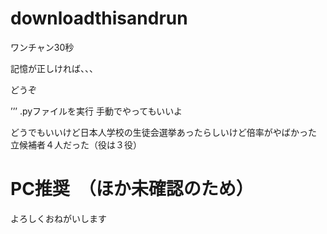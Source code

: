 # downloadthisandrun

ワンチャン30秒

記憶が正しければ、、、


どうぞ


’’’
.pyファイルを実行
手動でやってもいいよ

どうでもいいけど日本人学校の生徒会選挙あったらしいけど倍率がやばかった
立候補者４人だった（役は３役）


# PC推奨　（ほか未確認のため）
よろしくおねがいします


